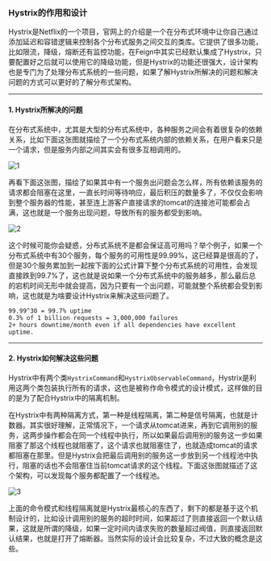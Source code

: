 ### Hystrix的作用和设计

Hystrix是Netflix的一个项目，官网上的介绍是一个在分布式环境中让你自己通过添加延迟和容错逻辑来控制各个分布式服务之间交互的类库。它提供了很多功能，比如限流，降级，熔断还有监控功能，在Feign中其实已经默认集成了Hystrix，只要配置好之后就可以使用它的降级功能，但是Hystrix的功能还很强大，设计架构也是专门为了处理分布式系统的一些问题，如果了解Hystrix所解决的问题和解决问题的方式可以更好的了解分布式架构。


---


#### 1. Hystrix所解决的问题

在分布式系统中，尤其是大型的分布式系统中，各种服务之间会有着很复杂的依赖关系，比如下面这张图就描绘了一个分布式系统内部的依赖关系，在用户看来只是一个请求，但是服务内部之间其实会有很多互相调用的。


![1](https://github.com/nemolpsky/note/raw/master/file/mirco/images/1.png)


再看下面这张图，描绘了如果其中有一个服务出问题会怎么样，所有依赖该服务的请求都会阻塞在这里，一直长时间等待响应，最后积压的数量多了，不仅仅会影响到整个服务器的性能，甚至连上游客户直接请求的tomcat的连接池可能都会占满，这也就是一个服务出现问题，导致所有的服务都受到影响。


![2](https://github.com/nemolpsky/note/raw/master/file/mirco/images/2.png)


这个时候可能你会疑惑，分布式系统不是都会保证高可用吗？举个例子，如果一个分布式系统中有30个服务，每个服务的可用性是99.99%，这已经算是很高的了，但是30个服务累加到一起按下面的公式计算下整个分布式系统的可用性，会发现直接跌到99.7%了，这也就是说如果一个分布式系统中的服务越多，那么最后总的宕机时间无形中就会提高，因为只要有一个出问题，可能就整个系统都会受到影响，这也就是为啥要设计Hystrix来解决这些问题了。

```
99.99^30 = 99.7% uptime
0.3% of 1 billion requests = 3,000,000 failures
2+ hours downtime/month even if all dependencies have excellent uptime.
```

---

#### 2. Hystrix如何解决这些问题

Hystrix中有两个类```HystrixCommand```和```HystrixObservableCommand```，Hystrix是利用这两个类包装执行所有的请求，这也是被称作命令模式的设计模式，这样做的目的是为了配合Hystrix中的隔离机制。

在Hystrix中有两种隔离方式，第一种是线程隔离，第二种是信号隔离，也就是计数器。其实很好理解，正常情况下，一个请求从tomcat进来，再到它调用别的服务，这两步操作都会在同一个线程中执行，所以如果最后调用别的服务这一步如果阻塞了那这个线程也就阻塞了，这个请求也就阻塞住了，也就造成tomcat的请求都阻塞在那里。但是Hystrix会把最后调用别的服务这一步放到另一个线程池中执行，阻塞的话也不会阻塞住当前tomcat请求的这个线程。下面这张图就描述了这个架构，可以发现每个服务都配置了一个线程池。


![3](https://github.com/nemolpsky/note/raw/master/file/mirco/images/3.png)


上面的命令模式和线程隔离就是Hystrix最核心的东西了，剩下的都是基于这个机制设计的，比如设计调用别的服务的超时时间，如果超过了则直接返回一个默认结果，这就是所谓的降级，如果一定时间内请求失败的数量超过阀值，则直接返回默认结果，也就是打开了熔断器。当然实际的设计会比较复杂，不过大致的概念是这些。